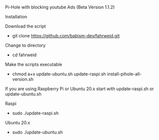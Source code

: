 Pi-Hole with blocking youtube Ads (Beta Version 1.1.2)

Installation

Download the script

* git clone https://github.com/babism-dev/fahrweid.git

Change to directory

* cd fahrweid

Make the scripts executable

* chmod a+x update-ubuntu.sh update-raspi.sh install-pihole-all-version.sh

If you are using Raspberry Pi or Ubuntu 20.x start with update-raspi.sh or update-ubuntu.sh

Raspi
* sudo ./update-raspi.sh

Ubuntu 20.x
* sudo ./update-ubuntu.sh
